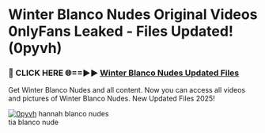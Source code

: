 # Winter Blanco Nudes Original Videos 0nlyFans Leaked - Files Updated! (0pyvh)

<h3>🔴 CLICK HERE 🌐==►► <a href="https://tinyurl.com/52m3yx9h" rel="nofollow">Winter Blanco Nudes Updated Files</a></h3>

Get Winter Blanco Nudes and all content. Now you can access all videos and pictures of Winter Blanco Nudes. New Updated Files 2025!

[![0pyvh](https://i.imgur.com/TnHtlc8.gif)](https://tinyurl.com/52m3yx9h)
hannah blanco nudes<br>
tia blanco nude